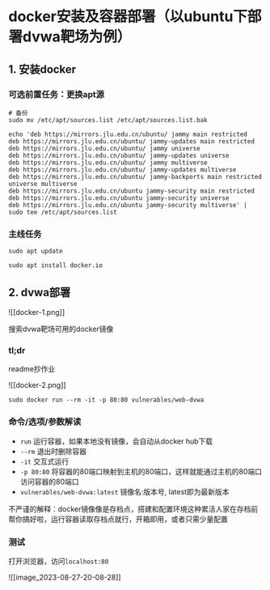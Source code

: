 
# docker安装及容器部署（以ubuntu下部署dvwa靶场为例）

## 1. 安装docker

### 可选前置任务：更换apt源

```shell
# 备份
sudo mv /etc/apt/sources.list /etc/apt/sources.list.bak
```

```shell
echo 'deb https://mirrors.jlu.edu.cn/ubuntu/ jammy main restricted
deb https://mirrors.jlu.edu.cn/ubuntu/ jammy-updates main restricted
deb https://mirrors.jlu.edu.cn/ubuntu/ jammy universe
deb https://mirrors.jlu.edu.cn/ubuntu/ jammy-updates universe
deb https://mirrors.jlu.edu.cn/ubuntu/ jammy multiverse
deb https://mirrors.jlu.edu.cn/ubuntu/ jammy-updates multiverse
deb https://mirrors.jlu.edu.cn/ubuntu/ jammy-backports main restricted universe multiverse
deb https://mirrors.jlu.edu.cn/ubuntu jammy-security main restricted
deb https://mirrors.jlu.edu.cn/ubuntu jammy-security universe
deb https://mirrors.jlu.edu.cn/ubuntu jammy-security multiverse' | sudo tee /etc/apt/sources.list
```

### 主线任务

```shell
sudo apt update
```

```shell
sudo apt install docker.io
```

## 2. dvwa部署

![[docker-1.png]]

搜索dvwa靶场可用的docker镜像

### tl;dr

readme抄作业

![[docker-2.png]]

```shell
sudo docker run --rm -it -p 80:80 vulnerables/web-dvwa
```


### 命令/选项/参数解读

- `run` 运行容器，如果本地没有镜像，会自动从docker hub下载
- `--rm` 退出时删除容器
- `-it` 交互式运行
- `-p 80:80` 将容器的80端口映射到主机的80端口，这样就能通过主机的80端口访问容器的80端口
- `vulnerables/web-dvwa:latest` 镜像名:版本号, latest即为最新版本

不严谨的解释：docker镜像像是存档点，搭建和配置环境这种累活人家在存档前帮你搞好啦，运行容器读取存档点就行，开箱即用，或者只需少量配置

### 测试

打开浏览器，访问`localhost:80`

![[image_2023-08-27-20-08-28]]
